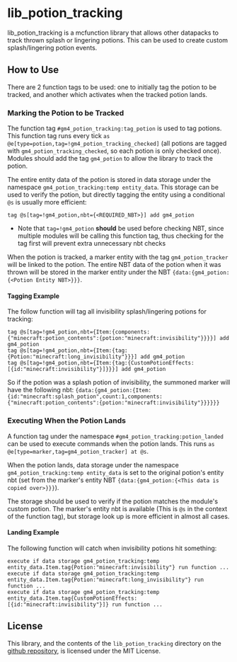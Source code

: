 # lib_potion_tracking
lib_potion_tracking is a mcfunction library that allows other datapacks to track thrown splash or lingering potions. This can be used to create custom splash/lingering potion events.

## How to Use
There are 2 function tags to be used: one to initially tag the potion to be tracked, and another which activates when the tracked potion lands.

### Marking the Potion to be Tracked
The function tag `#gm4_potion_tracking:tag_potion` is used to tag potions. This function tag runs every tick `as @e[type=potion,tag=!gm4_potion_tracking_checked]` (all potions are tagged with `gm4_potion_tracking_checked`, so each potion is only checked once). Modules should add the tag `gm4_potion` to allow the library to track the potion.

The entire entity data of the potion is stored in data storage under the namespace `gm4_potion_tracking:temp entity_data`. This storage can be used to verify the potion, but directly tagging the entity using a conditional `@s` is usually more efficient:
```mcfunction
tag @s[tag=!gm4_potion,nbt={<REQUIRED_NBT>}] add gm4_potion
```
- Note that `tag=!gm4_potion` **should** be used before checking NBT, since multiple modules will be calling this function tag, thus checking for the tag first will prevent extra unnecessary nbt checks

When the potion is tracked, a marker entity with the tag `gm4_potion_tracker` will be linked to the potion. The entire NBT data of the potion when it was thrown will be stored in the marker entity under the NBT `{data:{gm4_potion:{<Potion Entity NBT>}}}`.

#### Tagging Example
The follow function will tag all invisibility splash/lingering potions for tracking:
```mcfunction
tag @s[tag=!gm4_potion,nbt={Item:{components:{"minecraft:potion_contents":{potion:"minecraft:invisibility"}}}}] add gm4_potion
tag @s[tag=!gm4_potion,nbt={Item:{tag:{Potion:"minecraft:long_invisibility"}}}] add gm4_potion
tag @s[tag=!gm4_potion,nbt={Item:{tag:{CustomPotionEffects:[{id:"minecraft:invisibility"}]}}}] add gm4_potion
```

So if the potion was a splash potion of invisibility, the summoned marker will have the following nbt: `{data:{gm4_potion:{Item:{id:"minecraft:splash_potion",count:1,components:{"minecraft:potion_contents":{potion:"minecraft:invisibility"}}}}}}`


### Executing When the Potion Lands
A function tag under the namespace `#gm4_potion_tracking:potion_landed` can be used to execute commands when the potion lands. This runs `as @e[type=marker,tag=gm4_potion_tracker] at @s`.

When the potion lands, data storage under the namespace `gm4_potion_tracking:temp entity_data` is set to the original potion's entity nbt (set from the marker's entity NBT `{data:{gm4_potion:{<This data is copied over>}}}`). 

The storage should be used to verify if the potion matches the module's custom potion. The marker's entity nbt is available (This is `@s` in the context of the function tag), but storage look up is more efficient in almost all cases.

#### Landing Example
The following function will catch when invisibility potions hit something:
```mcfunction
execute if data storage gm4_potion_tracking:temp entity_data.Item.tag{Potion:"minecraft:invisibility"} run function ...
execute if data storage gm4_potion_tracking:temp entity_data.Item.tag{Potion:"minecraft:long_invisibility"} run function ...
execute if data storage gm4_potion_tracking:temp entity_data.Item.tag{CustomPotionEffects:[{id:"minecraft:invisibility"}]} run function ...
```

## License
This library, and the contents of the `lib_potion_tracking` directory on the [github repository](https://github.com/Gamemode4Dev/GM4_Datapacks), is licensed under the MIT License.
